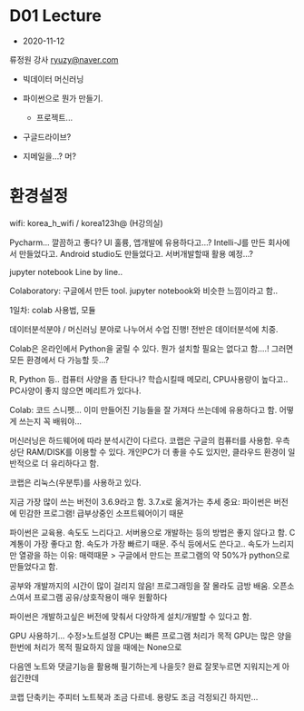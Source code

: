 # D01 Lecture
- 2020-11-12

류정원 강사 ryuzy@naver.com
- 빅데이터 머신러닝
- 파이썬으로 뭔가 만들기.
  - 프로젝트...

- 구글드라이브?
- 지메일을...? 머?

# 환경설정

wifi: korea_h_wifi / korea123h@ (H강의실)

Pycharm... 깔끔하고 좋다?
    UI 훌륭, 앱개발에 유용하다고...?
    Intelli-J를 만든 회사에서 만들었다고.
    Android studio도 만들었다고.
    서버개발할때 활용 예정...?

jupyter notebook
    Line by line..

Colaboratory: 
    구글에서 만든 tool.
    jupyter notebook와 비슷한 느낌이라고 함..

1일차: colab 사용법, 모듈

데이터분석분야 / 머신러닝 분야로 나누어서 수업 진행!
전반은 데이터분석에 치중.

Colab은 온라인에서 Python을 굴릴 수 있다. 뭔가 설치할 필요는 없다고 함....!
그러면 모든 환경에서 다 가능할 듯...?

R, Python 등.. 컴퓨터 사양을 좀 탄다나?
학습시킬때 메모리, CPU사용량이 높다고..
PC사양이 좋지 않으면 메리트가 있다나.

Colab: 코드 스니펫...
이미 만들어진 기능들을 잘 가져다 쓰는데에 유용하다고 함.
어떻게 쓰는지 꼭 배워야...

머신러닝은 하드웨어에 따라 분석시간이 다르다.
코랩은 구글의 컴퓨터를 사용함. 우측상단 RAM/DISK를 이용할 수 있다.
개인PC가 더 좋을 수도 있지만, 클라우드 환경이 일반적으로 더 유리하다고 함.

코랩은 리눅스(우분투)를 사용하고 있다.

지금 가장 많이 쓰는 버전이 3.6.9라고 함.
3.7.x로 옮겨가는 추세
중요: 파이썬은 버전에 민감한 프로그램!
    급부상중인 소프트웨어이기 때문

파이썬은 교육용. 속도도 느리다고.
서버용으로 개발하는 등의 방법은 좋지 않다고 함.
C계통이 가장 좋다고 함.
    속도가 가장 빠르기 때문.
        주식 등에서도 쓴다고..
속도가 느리지만 열광을 하는 이유:
    매력때문 > 구글에서 만드는 프로그램의 약 50%가 python으로 만들었다고 함.

공부와 개발까지의 시간이 많이 걸리지 않음!
    프로그래밍을 잘 몰라도 금방 배움.
오픈소스여서 프로그램 공유/상호작용이 매우 원활하다

파이썬은 개발하고싶은 버전에 맞춰서 다양하게 설치/개발할 수 있다고 함.

GPU 사용하기... 수정>노트설정
CPU는 빠른 프로그램 처리가 목적
GPU는 많은 양을 한번에 처리가 목적
필요하지 않을 때에는 None으로

다음엔 노트와 댓글기능을 활용해 필기하는게 나을듯?
완료 잘못누르면 지워지는게 아쉽긴한데

코랩 단축키는 주피터 노트북과 조금 다르네.
용량도 조금 걱정되긴 하지만...

